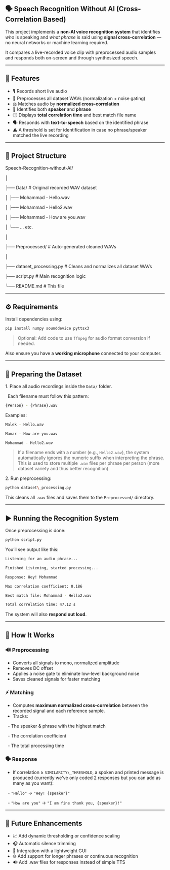 ## 🗣️ Speech Recognition Without AI (Cross-Correlation Based)



This project implements a **non-AI voice recognition system** that identifies *who* is speaking and *what phrase* is said using **signal cross-correlation** — no neural networks or machine learning required.



It compares a live-recorded voice clip with preprocessed audio samples and responds both on-screen and through synthesized speech.



---



## 🎯 Features



- 🎙️ Records short live audio 
- 🧹 Preprocesses all dataset WAVs (normalization + noise gating)  
- ⚖️ Matches audio by **normalized cross-correlation**  
- 🧍 Identifies both **speaker** and **phrase**  
- 🕒 Displays **total correlation time** and best match file name  
- 🗣️ Responds with **text-to-speech** based on the identified phrase
- ⚠️ A threshold is set for identification in case no phrase/speaker matched the live recording  



---



## 📂 Project Structure



Speech-Recognition-without-AI/

│

├── Data/ # Original recorded WAV dataset

│ ├── Mohammad - Hello.wav

│ ├── Mohammad - Hello2.wav

│ ├── Mohammad - How are you.wav

│ └── ... etc.

│

├── Preprocessed/ # Auto-generated cleaned WAVs

│

├── dataset\_processing.py # Cleans and normalizes all dataset WAVs

├── script.py # Main recognition logic

└── README.md # This file



---



## ⚙️ Requirements



Install dependencies using:

```bash
pip install numpy sounddevice pyttsx3
```


> Optional: Add code to use `ffmpeg` for audio format conversion if needed.



Also ensure you have a **working microphone** connected to your computer.



---



## 🧩 Preparing the Dataset



1\. Place all audio recordings inside the `Data/` folder.  

&nbsp;  Each filename must follow this pattern:

```bash
{Person} - {Phrase}.wav
```


Examples:
```bash
Malek - Hello.wav

Manar - How are you.wav

Mohammad - Hello2.wav
```


> If a filename ends with a number (e.g., `Hello2.wav`), the system automatically ignores the numeric suffix when interpreting the phrase.
> This is used to store multiple `.wav` files per phrase per person (more dataset variety and thus better recognition)



2\. Run preprocessing:
```bash
python dataset\_processing.py
```

This cleans all `.wav` files and saves them to the `Preprocessed/` directory.



---



## ▶️ Running the Recognition System



Once preprocessing is done:

```bash
python script.py
```


You’ll see output like this:

```bash
Listening for an audio phrase...

Finished Listening, started processing...

Response: Hey! Mohammad

Max correlation coefficient: 0.186

Best match file: Mohammad - Hello2.wav

Total correlation time: 47.12 s
```


The system will also **respond out loud**.



---



## 🧠 How It Works

### 🔊 Preprocessing
- Converts all signals to mono, normalized amplitude  
- Removes DC offset  
- Applies a noise gate to eliminate low-level background noise  
- Saves cleaned signals for faster matching



### ⚡ Matching

- Computes **maximum normalized cross-correlation** between the recorded signal and each reference sample.  
- Tracks:

&nbsp; - The speaker \& phrase with the highest match

&nbsp; - The correlation coefficient

&nbsp; - The total processing time



### 🗣️ Response

- If correlation ≥ `SIMILARITY\_THRESHOLD`, a spoken and printed message is produced (currently we've only coded 2 responses but you can add as many as you want):

&nbsp; - `"Hello"` → `"Hey! {speaker}"`

&nbsp; - `"How are you"` → `"I am fine thank you, {speaker}!"`



---


## 🚀 Future Enhancements

- 📈 Add dynamic thresholding or confidence scaling  
- 🎧 Automatic silence trimming  
- 🧩 Integration with a lightweight GUI  
- 🌐 Add support for longer phrases or continuous recognition  
- 🔊 Add .wav files for responses instead of simple TTS